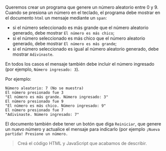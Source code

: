 Queremos crear un programa que genere un número aleatorio entre 0 y 9. Cuando se presiona un número en el teclado, el programa debe mostrar en el documento `html` un mensaje mediante un `span`:

- si el número seleccionado es más grande que el número aleatorio generado, debe mostrar `El número es más chico`;
- si el número seleccionado es más chico que el número aleatorio generado, debe mostrar `El número es más grande`;
- si el número seleccionado es igual al número aleatorio generado, debe mostrar `Adivinaste`.

En todos los casos el mensaje también debe incluir el número ingresado (por ejemplo, `Número ingresado: 3`). 

Por ejemplo:

```
Número aleatorio: 7 (No se muestra)
El número presionado fue 3
"El número es más grande. Número ingresado: 3"
El número presionado fue 9
"El número es más chico. Número ingresado: 9"
El número presionado fue 7
"Adivinaste. Número ingresado: 7"
```

El documento también debe tener un botón que diga `Reiniciar`, que genere un nuevo número y actualice el mensaje para indicarlo (por ejemplo `¡Nueva partida! Presione un número.`

> Creá el código HTML y JavaScript que acabamos de describir.